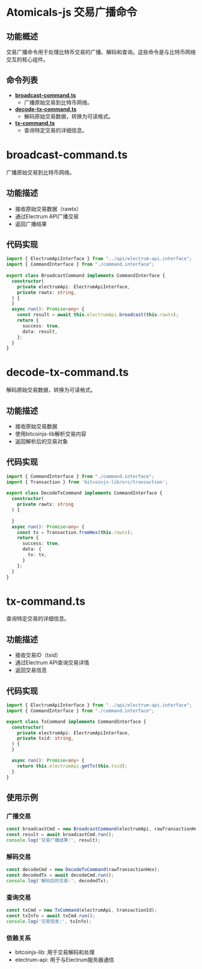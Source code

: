 # Atomicals-js 交易广播命令

## 功能概述
交易广播命令用于处理比特币交易的广播、解码和查询。这些命令是与比特币网络交互的核心组件。

## 命令列表
- **[broadcast-command.ts](#broadcast-commandts)**  
  - 广播原始交易到比特币网络。
- **[decode-tx-command.ts](#decode-tx-commandts)**  
  - 解码原始交易数据，转换为可读格式。
- **[tx-command.ts](#tx-commandts)**  
  - 查询特定交易的详细信息。

# broadcast-command.ts
广播原始交易到比特币网络。

## 功能描述
- 接收原始交易数据（rawtx）
- 通过Electrum API广播交易
- 返回广播结果

## 代码实现
```typescript
import { ElectrumApiInterface } from "../api/electrum-api.interface";
import { CommandInterface } from "./command.interface";
 
export class BroadcastCommand implements CommandInterface {
  constructor( 
    private electrumApi: ElectrumApiInterface,
    private rawtx: string,
  ) {
  }
  async run(): Promise<any> {
    const result = await this.electrumApi.broadcast(this.rawtx);
    return {
      success: true,
      data: result,
    };
  }
}
```

# decode-tx-command.ts
解码原始交易数据，转换为可读格式。

## 功能描述
- 接收原始交易数据
- 使用bitcoinjs-lib解析交易内容
- 返回解析后的交易对象

## 代码实现
```typescript
import { CommandInterface } from "./command.interface";
import { Transaction } from 'bitcoinjs-lib/src/transaction';
 
export class DecodeTxCommand implements CommandInterface {
  constructor(
    private rawtx: string
  ) {
     
  }
  async run(): Promise<any> {
    const tx = Transaction.fromHex(this.rawtx);
    return {
      success: true,
      data: {
        tx: tx,
      }
    };
  }
}
```

# tx-command.ts
查询特定交易的详细信息。

## 功能描述
- 接收交易ID（txid）
- 通过Electrum API查询交易详情
- 返回交易信息

## 代码实现
```typescript
import { ElectrumApiInterface } from "../api/electrum-api.interface";
import { CommandInterface } from "./command.interface";

export class TxCommand implements CommandInterface {
  constructor(
    private electrumApi: ElectrumApiInterface,
    private txid: string,
  ) {
  }

  async run(): Promise<any> {
    return this.electrumApi.getTx(this.txid);
  }
}
```

## 使用示例

### 广播交易
```typescript
const broadcastCmd = new BroadcastCommand(electrumApi, rawTransactionHex);
const result = await broadcastCmd.run();
console.log('交易广播结果:', result);
```

### 解码交易
```typescript
const decodeCmd = new DecodeTxCommand(rawTransactionHex);
const decodedTx = await decodeCmd.run();
console.log('解码后的交易:', decodedTx);
```

### 查询交易
```typescript
const txCmd = new TxCommand(electrumApi, transactionId);
const txInfo = await txCmd.run();
console.log('交易信息:', txInfo);
```

### 依赖关系
- bitcoinjs-lib: 用于交易解码和处理
- electrum-api: 用于与Electrum服务器通信

